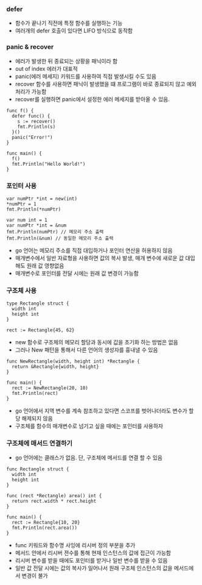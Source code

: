 ### defer
- 함수가 끝나기 직전에 특정 함수를 실행하는 기능
- 여러개의 defer 호출이 있다면 LIFO 방식으로 동작함

### panic & recover
- 에러가 발생한 뒤 종료되는 상황을 패닉이라 함
- out of index 에러가 대표적
- panic(에러 메세지) 키워드를 사용하여 직접 발생시킬 수도 있음
- recover 함수를 사용하면 패닉이 발생했을 떄 프로그램이 바로 종료되지 않고 예외 처리가 가능함
- recover를 실행하면 panic에서 설정한 에러 메세지를 받아올 수 있음.
```
func f() {
  defer func() {
    s := recover()
    fmt.Println(s)
  }()
  panic("Error!")
}

func main() {
  f()
  fmt.Println("Hello World!")
}
```

### 포인터 사용
```
var numPtr *int = new(int)
*numPtr = 1
fmt.Println(*numPtr)
```
```
var num int = 1
var numPtr *int = &num
fmt.Println(numPtr) // 메모리 주소 출력
fmt.Println(&num) // 동일한 메모리 주소 출력
```
- go 언어는 메모리 주소를 직접 대입하거나 포인터 연산을 허용하지 않음
- 매개변수에서 일반 자료형을 사용하면 값의 복사 발생, 매개 변수에 새로운 값 대입해도 원래 값 영향없음
- 매개변수로 포인터를 전달 시에는 원래 값 변경이 가능함

### 구조체 사용
```
type Rectangle struct {
  width int
  height int
}

rect := Rectangle{45, 62}
```
- new 함수로 구조체의 메모리 할당과 동시에 값을 초기화 하는 방법은 없음
- 그러나 New 패턴을 통해서 다른 언어의 생성자를 흉내낼 수 있음
```
func NewRectangle(width, height int) *Rectangle {
  return &Rectangle{width, height}
}

func main() {
  rect := NewRectangle(20, 10)
  fmt.Println(rect)
}
```
- go 언어에서 지역 변수를 계속 참조하고 있다면 스코프를 벗어나더라도 변수가 할당 해제되지 않음
- 구조체를 함수의 매개변수로 넘기고 싶을 때에는 포인터를 사용하자

### 구조체에 매서드 연결하기
- go 언어에는 클래스가 없음. 단, 구조체에 메서드를 연결 할 수 있음
```
func Rectangle struct {
  width int
  height int
}

func (rect *Rectangle) area() int {
  return rect.width * rect.height
}

func main() {
  rect := Rectangle{10, 20}
  fmt.Println(rect.area())
}
```
- func 키워드와 함수명 사잉에 리시버 정의 부분을 추가
- 메서드 안에서 리시버 젼수를 통해 현재 인스턴스의 값에 접근이 가능함
- 리시버 변수를 받을 때에도 포인터를 받거나 일반 변수를 받을 수 있음
- 일반 값 전달 시에는 값의 복사가 일어나서 원래 구조체 인스턴스의 값을 메서드에서 변경이 불가
